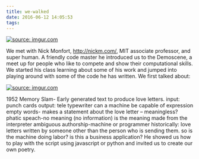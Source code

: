 ```yaml
---
title: we-walked
date: 2016-06-12 14:05:53
tags:
---
```

<a href="http://imgur.com/0P2uLbg"><img src="http://i.imgur.com/0P2uLbg.png" title="source: imgur.com" /></a>

We met with Nick Monfort, http://nickm.com/, MIT associate professor, and super human.  A friendly code master he introduced us to the Demoscene, a meet up for people who like to compete and show their computational skills.
We started his class learning about some of his work and jumped into playing around with some of the code he has written. We first talked about:

<a href="http://imgur.com/rMoRtAX"><img src="http://i.imgur.com/rMoRtAX.jpg" title="source: imgur.com" /></a>

1952 Memory Slam- Early generated text to produce love letters.
     input: punch cards
     output: tele typewriter
can a machine be capable of expression
empty words- makes a statement about the love letter – meaningless?
phatic speach-no meaning (no information)
is the meaning made from the interpreter
ambiguous authorship-machine or programmer
historically: love letters written by someone other than the person who is sending them. so is the machine doing labor? is this a business application?
He showed us how to play with the script using javascript or python and invited us to create our own poetry.


